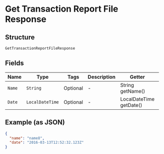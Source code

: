 
# Get Transaction Report File Response

## Structure

`GetTransactionReportFileResponse`

## Fields

| Name | Type | Tags | Description | Getter | Setter |
|  --- | --- | --- | --- | --- | --- |
| `Name` | `String` | Optional | - | String getName() | setName(String name) |
| `Date` | `LocalDateTime` | Optional | - | LocalDateTime getDate() | setDate(LocalDateTime date) |

## Example (as JSON)

```json
{
  "name": "name8",
  "date": "2016-03-13T12:52:32.123Z"
}
```

